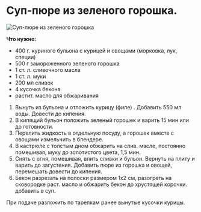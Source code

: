 # Суп-пюре из зеленого горошка.
![Суп-пюре из зеленого горошка](/images/Kulinar/Soup/krem-sup-s-bekonom.jpg 'Суп-пюре из зеленого горошка')

**Что нужно:**

- 400 г. куриного бульона с курицей и овощами (морковка, лук, специи)
- 500 г замороженного зеленого горошка
- 1 ст. л. сливочного масла
- 1 ст. л. муки
- 200 мл сливок
- 4 кусочка бекона
- растит. масло для обжаривания


1. Вынуть из бульона и отложить курицу (филе) . Добавить 550 мл воды. Довести до кипения.
2. В кипящий бульон положить зеленый горошек и варить 15 мин или до готовности.
3. Перелить жидкость в отдельную посуду, а горошек вместе с овощами измельчить в блендере.
4. В кастрюле с толстым дном обжарить на слив. масле, постоянно помешивая, муку до золотистого цвета, 1,5 мин.
5. Снять с огня, помешивая, влить сливки и бульон. Вернуть на плиту и варить до загустения. Добавить пюре из горошка и овощей, перемешать довести до кипения.
6. Бекон разрезать на полоски размером 1х2 см, разогреть на сковородке раст. масло и обжарить бекон до хрустящей корочки. добавить в суп.

При подаче разложить по тарелкам ранее вынутые кусочки курицы.
